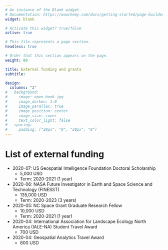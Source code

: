 ```yaml
---
# An instance of the Blank widget.
# Documentation: https://wowchemy.com/docs/getting-started/page-builder/
widget: blank

# Activate this widget? true/false
active: true

# This file represents a page section.
headless: true

# Order that this section appears on the page.
weight: 80

title: External funding and grants
subtitle:

design:
  columns: "2"
#   background:
#     image: open-book.jpg
#     image_darken: 1.0
#     image_parallax: true
#     image_position: center
#     image_size: cover
#     text_color_light: false
#   spacing:
#     padding: ["20px", "0", "20px", "0"]
---
```

# List of external funding
- 2020-07: US Geospatial Intelligence Foundation Doctoral Scholarship
  - 5,000 USD
  - Term: 2020-2021 (1 year) 
- 2020-06: NASA Future Investigator in Earth and Space Science and Technology (FINESST)
  - 135,000 USD
  - Term: 2020-2023 (3 years)
- 2020-05: NC Space Grant Graduate Research Fellow
  - 10,000 USD
  - Term: 2020-2021 (1 year)
- 2020-04: International Association for Landscape Ecology North America (IALE-NA) Student Travel Award
  - 700 USD
- 2020-04: Geospatial Analytics Travel Award
  - 800 USD




